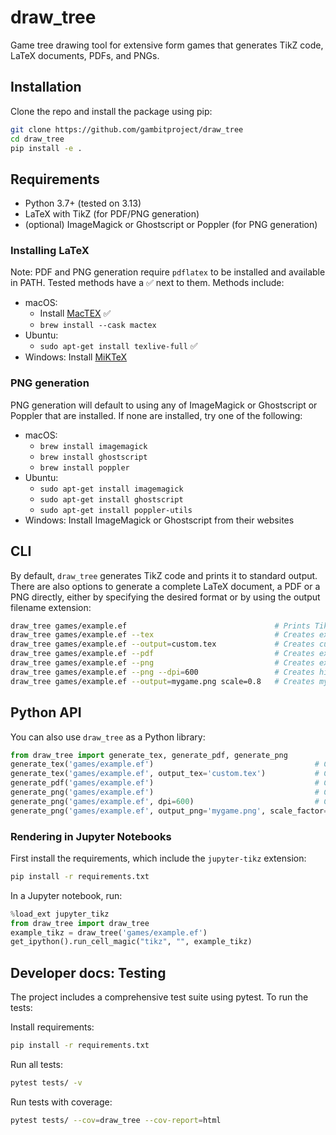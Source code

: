 # draw_tree

Game tree drawing tool for extensive form games that generates TikZ code, LaTeX documents, PDFs, and PNGs.

## Installation

Clone the repo and install the package using pip:

```bash
git clone https://github.com/gambitproject/draw_tree
cd draw_tree
pip install -e .
```

## Requirements

- Python 3.7+ (tested on 3.13)
- LaTeX with TikZ (for PDF/PNG generation)
- (optional) ImageMagick or Ghostscript or Poppler (for PNG generation)

### Installing LaTeX

Note: PDF and PNG generation require `pdflatex` to be installed and available in PATH. Tested methods have a ✅ next to them. Methods include:

- macOS:
    - Install [MacTEX](https://www.tug.org/mactex/mactex-download.html) ✅
    - `brew install --cask mactex`
- Ubuntu:
    - `sudo apt-get install texlive-full` ✅
- Windows: Install [MiKTeX](https://miktex.org/download)

### PNG generation

PNG generation will default to using any of ImageMagick or Ghostscript or Poppler that are installed. If none are installed, try one of the following:
- macOS:
    - `brew install imagemagick`
    - `brew install ghostscript`
    - `brew install poppler`
- Ubuntu:
    - `sudo apt-get install imagemagick`
    - `sudo apt-get install ghostscript`
    - `sudo apt-get install poppler-utils`
- Windows: Install ImageMagick or Ghostscript from their websites

## CLI

By default, `draw_tree` generates TikZ code and prints it to standard output.
There are also options to generate a complete LaTeX document, a PDF or a PNG directly, either by specifying the desired format or by using the output filename extension:

```bash
draw_tree games/example.ef                                 # Prints TikZ code to stdout
draw_tree games/example.ef --tex                           # Creates example.tex
draw_tree games/example.ef --output=custom.tex             # Creates custom.tex
draw_tree games/example.ef --pdf                           # Creates example.pdf
draw_tree games/example.ef --png                           # Creates example.png
draw_tree games/example.ef --png --dpi=600                 # Creates high-res example.png (72-2400, default: 300)
draw_tree games/example.ef --output=mygame.png scale=0.8   # Creates mygame.png with 0.8 scaling (0.01 to 100)
```

## Python API

You can also use `draw_tree` as a Python library:

```python
from draw_tree import generate_tex, generate_pdf, generate_png
generate_tex('games/example.ef')                                    # Creates example.tex
generate_tex('games/example.ef', output_tex='custom.tex')           # Creates custom.tex
generate_pdf('games/example.ef')                                    # Creates example.pdf
generate_png('games/example.ef')                                    # Creates example.png
generate_png('games/example.ef', dpi=600)                           # Creates high-res example.png (72-2400, default: 300)
generate_png('games/example.ef', output_png='mygame.png', scale_factor=0.8)    # Creates mygame.png with 0.8 scaling (0.01 to 100)
```

### Rendering in Jupyter Notebooks

First install the requirements, which include the `jupyter-tikz` extension:
```bash
pip install -r requirements.txt
```

In a Jupyter notebook, run:

```python
%load_ext jupyter_tikz
from draw_tree import draw_tree
example_tikz = draw_tree('games/example.ef')
get_ipython().run_cell_magic("tikz", "", example_tikz)
```

## Developer docs: Testing

The project includes a comprehensive test suite using pytest. To run the tests:

Install requirements:
```bash
pip install -r requirements.txt
```

Run all tests:
```bash
pytest tests/ -v
```

Run tests with coverage:
```bash
pytest tests/ --cov=draw_tree --cov-report=html
```

